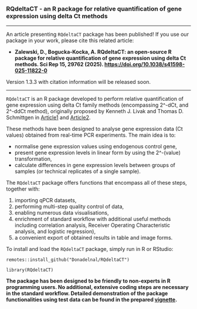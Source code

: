 
### RQdeltaCT - an R package for relative quantification of gene expression using delta Ct methods 

---

An article presenting `RQdeltaCT` package has been published! If you use our package in your work, please cite this related article:

* **Zalewski, D., Bogucka-Kocka, A. RQdeltaCT: an open-source R package for relative quantification of gene expression using delta Ct methods. Sci Rep 15, 29762 (2025). https://doi.org/10.1038/s41598-025-11822-0**

Version 1.3.3 with citation information will be released soon.

---

`RQdeltaCT` is an R package developed to perform relative quantification of gene expression using delta Ct family methods (encompassing 2^-dCt, and 2^-ddCt method), originally proposed by Kenneth J. Livak and Thomas D. Schmittgen in [Article1](https://doi.org/10.1006/meth.2001.1262) and [Article2](https://www.nature.com/articles/nprot.2008.73).  

These methods have been designed to analyse gene expression data (Ct values) obtained from real-time PCR experiments. The main idea is to:

* normalise gene expression values using endogenous control gene,
* present gene expression levels in linear form by using the 2^-(value) transformation,
* calculate differences in gene expression levels between groups of samples (or technical replicates of a single sample).  

The `RQdeltaCT` package offers functions that encompass all of these steps, together with:
1. importing qPCR datasets, 
2. performing multi-step quality control of data,
3. enabling numerous data visualisations,
4. enrichment of standard workflow with additional useful methods including correlation analysis, Receiver Operating Characteristic analysis, and logistic regression),
5. a convenient export of obtained results in table and image forms.  

To install and load the `RQdeltaCT` package, simply run in R or RStudio:  

`remotes::install_github("Donadelnal/RQdeltaCT")`

`library(RQdeltaCT)`

**The package has been designed to be friendly to non-experts in R programming users. No additional, extensive coding steps are necessary in the standard workflow. Detailed demonstration of the package functionalities using test data can be found in the prepared [vignette](https://cran.r-project.org/web/packages/RQdeltaCT/vignettes/my-vignette.html).**  
